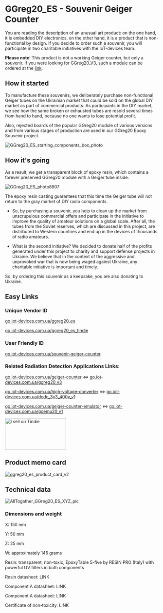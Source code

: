 # GGreg20_ES - Souvenir Geiger Counter
You are reading the description of an unusual art product: on the one hand, it is embedded DIY electronics, on the other hand, it is a product that is non-functional by design. If you decide to order such a souvenir, you will participate in two charitable initiatives with the IoT-devices team.

**Please note**! This product is not a working Geiger counter, but only a souvenir. If you were looking for GGreg20_V3, such a module can be ordered at the [link](https://github.com/iotdevicesdev/GGreg20-EpoxySouvenir/tree/main#related-radiation-detection-applications-links).

## How it started
To manufacture these souvenirs, we deliberately purchase non-functional Geiger tubes on the Ukrainian market that could be sold on the global DIY market as part of commercial products. As participants in the DIY market, we see how the same broken or exhausted tubes are resold several times from hand to hand, because no one wants to lose potential profit.

Also, rejected boards of the popular GGreg20 module of various versions and from various stages of production are used in our GGreg20 Epoxy Souvenir project.

![GGreg20_ES_starting_components_box_photo](https://github.com/iotdevicesdev/GGreg20-EpoxySouvenir/assets/96241971/6fb3ffcf-7d73-4e54-b724-da525e8ce9cc)

## How it's going
As a result, we get a transparent block of epoxy resin, which contains a forever preserved GGreg20 module with a Geiger tube inside.

![GGreg20_ES_photo8907](https://github.com/iotdevicesdev/GGreg20-EpoxySouvenir/assets/96241971/030b7026-a934-49d7-b74c-fe2afc7e930d)


The epoxy resin casting guarantees that this time the Geiger tube will not return to the gray market of DIY radio components.

- So, by purchasing a souvenir, you help to clean up the market from unscrupulous commercial offers and participate in the initiative to improve the quality of amateur solutions on a global scale. After all, the tubes from the Soviet reserves, which are discussed in this project, are distributed to Western countries and end up in the devices of thousands of radio amateurs.

- What is the second initiative? We decided to donate half of the profits generated under this project to charity and support defense projects in Ukraine. We believe that in the context of the aggressive and unprovoked war that is now being waged against Ukraine, any charitable initiative is important and timely.

So, by ordering this souvenir as a keepsake, you are also donating to Ukraine.

## Easy Links

### Unique Vendor ID
[go.iot-devices.com.ua/ggreg20_es](https://go.iot-devices.com.ua/ggreg20_es)

[go.iot-devices.com.ua/ggreg20_es_tindie](https://go.iot-devices.com.ua/ggreg20_es_tindie)
### User Friendly ID
[go.iot-devices.com.ua/souvenir-geiger-counter](https://go.iot-devices.com.ua/souvenir-geiger-counter)

### Related Radiation Detection Applications Links:
[go.iot-devices.com.ua/geiger-counter](https://go.iot-devices.com.ua/geiger-counter) <=> [go.iot-devices.com.ua/ggreg20_v3](https://go.iot-devices.com.ua/ggreg20_v3)

[go.iot-devices.com.ua/high-voltage-converter](https://go.iot-devices.com.ua/high-voltage-converter) <=> [go.iot-devices.com.ua/dcdc_3v3_400v_v1](https://go.iot-devices.com.ua/dcdc_3v3_400v_v1)

[go.iot-devices.com.ua/geiger-counter-emulator](https://go.iot-devices.com.ua/geiger-counter-emulator) <=> [go.iot-devices.com.ua/gcemu20_v1](https://go.iot-devices.com.ua/gcemu20_v1)

<a href="https://www.tindie.com/stores/iotdev/?ref=offsite_badges&utm_source=sellers_iotdevices&utm_medium=badges&utm_campaign=badge_large"><img src="https://d2ss6ovg47m0r5.cloudfront.net/badges/tindie-larges.png" alt="I sell on Tindie" width="200" height="104"></a>

## Product memo card
![ggreg20_es_product_card_v2](https://github.com/iotdevicesdev/GGreg20-EpoxySouvenir/assets/96241971/08e8f3fb-989f-441a-8347-86c0d30d20a1)
## Technical data
![AllTogather_GGreg20_ES_XYZ_pic](https://github.com/iotdevicesdev/GGreg20-EpoxySouvenir/assets/96241971/f6d8d21a-6cde-4acf-97dc-6876e76a474f)

### Dimensions and weight
X: 150 mm

Y: 50 mm

Z: 25 mm

W: approximately 145 grams

Resin: transparent, non-toxic, EpoxyTable 5-five by RESIN PRO (Italy) with powerful UV filters in both components

Resin datasheet: LINK

Component A datasheet: LINK

Component A datasheet: LINK

Certificate of non-toxicity: LINK


